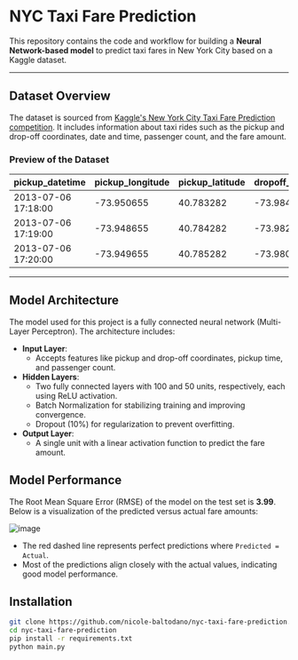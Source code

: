 # NYC Taxi Fare Prediction

This repository contains the code and workflow for building a **Neural Network-based model** to predict taxi fares in New York City based on a Kaggle dataset.

---

## **Dataset Overview**

The dataset is sourced from [Kaggle's New York City Taxi Fare Prediction competition](https://www.kaggle.com/c/new-york-city-taxi-fare-prediction). It includes information about taxi rides such as the pickup and drop-off coordinates, date and time, passenger count, and the fare amount.

### **Preview of the Dataset**

| pickup_datetime       | pickup_longitude | pickup_latitude | dropoff_longitude | dropoff_latitude | passenger_count | fare_amount |
|-----------------------|------------------|-----------------|-------------------|------------------|-----------------|-------------|
| 2013-07-06 17:18:00  | -73.950655       | 40.783282       | -73.984365        | 40.769802        | 1               | 12.50       |
| 2013-07-06 17:19:00  | -73.948655       | 40.784282       | -73.982365        | 40.768802        | 2               | 8.70        |
| 2013-07-06 17:20:00  | -73.949655       | 40.785282       | -73.980365        | 40.766802        | 1               | 5.30        |

---

## **Model Architecture**

The model used for this project is a fully connected neural network (Multi-Layer Perceptron). The architecture includes:

- **Input Layer**:
  - Accepts features like pickup and drop-off coordinates, pickup time, and passenger count.
- **Hidden Layers**:
  - Two fully connected layers with 100 and 50 units, respectively, each using ReLU activation.
  - Batch Normalization for stabilizing training and improving convergence.
  - Dropout (10%) for regularization to prevent overfitting.
- **Output Layer**:
  - A single unit with a linear activation function to predict the fare amount.

## **Model Performance**

The Root Mean Square Error (RMSE) of the model on the test set is **3.99**. Below is a visualization of the predicted versus actual fare amounts:

![image](https://github.com/user-attachments/assets/74376c4b-9b5c-436d-9f15-631474984496)

- The red dashed line represents perfect predictions where `Predicted = Actual`.
- Most of the predictions align closely with the actual values, indicating good model performance.

## **Installation**

```bash
git clone https://github.com/nicole-baltodano/nyc-taxi-fare-prediction.git
cd nyc-taxi-fare-prediction
pip install -r requirements.txt
python main.py
